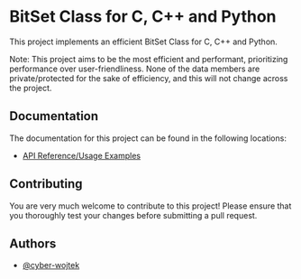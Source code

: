# BitSet Class for C, C++ and Python

This project implements an efficient BitSet Class for C, C++ and Python.

Note: This project aims to be the most efficient and performant, prioritizing performance over user-friendliness. None of the data members are private/protected for the sake of efficiency, and this will not change across the project.

## Documentation

The documentation for this project can be found in the following locations:

- [API Reference/Usage Examples](https://cyber-wojtek.github.io/index.html)

## Contributing

You are very much welcome to contribute to this project! Please ensure that you thoroughly test your changes before submitting a pull request.

## Authors

- [@cyber-wojtek](https://www.github.com/cyber-wojtek)
